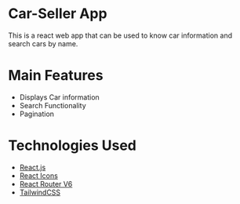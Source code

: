 # Car-Seller App
This is a react web app that can be used to know car information and search cars by name.

# Main Features
- Displays Car information
- Search Functionality 
- Pagination

# Technologies Used
- [React.js](https://react.dev/)
- [React Icons](https://react-icons.github.io/react-icons/)
- [React Router V6](https://reactrouter.com/en/main/)
- [TailwindCSS](https://tailwindcss.com/)